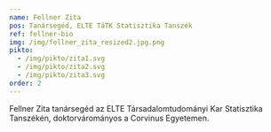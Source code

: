 ```yaml
---
name: Fellner Zita
pos: Tanársegéd, ELTE TáTK Statisztika Tanszék
ref: fellner-bio
img: /img/fellner_zita_resized2.jpg.png
pikto:
  - /img/pikto/zita1.svg
  - /img/pikto/zita2.svg
  - /img/pikto/zita3.svg
order: 2
---
```


Fellner Zita tanársegéd az ELTE Társadalomtudományi Kar Statisztika Tanszékén, doktorvárományos a Corvinus Egyetemen.
